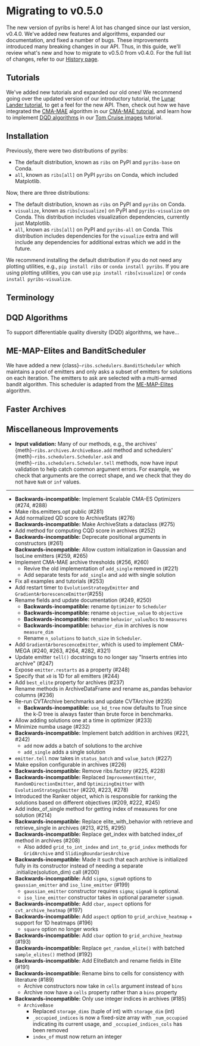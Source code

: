 # Migrating to v0.5.0

The new version of pyribs is here! A lot has changed since our last version,
v0.4.0. We've added new features and algorithms, expanded our documentation, and
fixed a number of bugs. These improvements introduced many breaking changes in
our API. Thus, in this guide, we'll review what's new and how to migrate to
v0.5.0 from v0.4.0. For the full list of changes, refer to our
[History page](./history).

## Tutorials

We've added new tutorials and expanded our old ones! We recommend going over the
updated version of our introductory tutorial, the
[Lunar Lander tutorial](./tutorials/lunar_lander), to get a feel for the new
API. Then, check out how we have integrated the
[CMA-MAE](https://arxiv.org/abs/2205.10752) algorithm in our
[CMA-MAE tutorial](./tutorials/cma_mae), and learn how to implement
[DQD algorithms](https://arxiv.org/abs/2106.03894) in our
[Tom Cruise images](./tutorials/tom_cruise_dqd) tutorial.

## Installation

Previously, there were two distributions of pyribs:

- The default distribution, known as `ribs` on PyPI and `pyribs-base` on Conda.
- `all`, known as `ribs[all]` on PyPI `pyribs` on Conda, which included
  Matplotlib.

Now, there are three distributions:

- The default distribution, known as `ribs` on PyPI and `pyribs` on Conda.
- `visualize`, known as `ribs[visualize]` on PyPI and `pyribs-visualize` on
  Conda. This distribution includes visualization dependencies, currently just
  Matplotlib.
- `all`, known as `ribs[all]` on PyPI and `pyribs-all` on Conda. This
  distribution includes dependencies for the `visualize` extra and will include
  any dependencies for additional extras which we add in the future.

We recommend installing the default distribution if you do not need any plotting
utilities, e.g., `pip install ribs` or `conda install pyribs`. If you are using
plotting utilities, you can use `pip install ribs[visualize]` or
`conda install pyribs-visualize`.

## Terminology

## DQD Algorithms

To support differentiable quality diversity (DQD) algorithms, we have...

## ME-MAP-Elites and BanditScheduler

We have added a new {class}`~ribs.schedulers.BanditScheduler` which maintains a
pool of emitters and only asks a subset of emitters for solutions on each
iteration. The emitters to ask are selected with a multi-armed bandit algorithm.
This scheduler is adapted from the
[ME-MAP-Elites](https://arxiv.org/abs/2007.05352) algorithm.

## Faster Archives

## Miscellaneous Improvements

- **Input validation:** Many of our methods, e.g., the archives'
  {meth}`~ribs.archives.ArchiveBase.add` method and schedulers'
  {meth}`~ribs.schedulers.Scheduler.ask` and
  {meth}`~ribs.schedulers.Scheduler.tell` methods, now have input validation to
  help catch common argument errors. For example, we check that arguments are
  the correct shape, and we check that they do not have `NaN` or `inf` values.

---

- **Backwards-incompatible:** Implement Scalable CMA-ES Optimizers (#274, #288)
- Make ribs.emitters.opt public (#281)
- Add normalized QD score to ArchiveStats (#276)
- **Backwards-incompatible:** Make ArchiveStats a dataclass (#275)
- Add method for computing CQD score in archives (#252)
- **Backwards-incompatible:** Deprecate positional arguments in constructors
  (#261)
- **Backwards-incompatible:** Allow custom initialization in Gaussian and
  IsoLine emitters (#259, #265)
- Implement CMA-MAE archive thresholds (#256, #260)
  - Revive the old implementation of `add_single` removed in (#221)
  - Add separate tests for `add_single` and `add` with single solution
- Fix all examples and tutorials (#253)
- Add restart timer to `EvolutionStrategyEmitter` and
  `GradientArborescenceEmitter`(#255)
- Rename fields and update documentation (#249, #250)
  - **Backwards-incompatible:** rename `Optimizer` to `Scheduler`
  - **Backwards-incompatible:** rename `objective_value` to `objective`
  - **Backwards-incompatible:** rename `behavior_value`/`bcs` to `measures`
  - **Backwards-incompatible:** `behavior_dim` in archives is now `measure_dim`
  - Rename `n_solutions` to `batch_size` in `Scheduler`.
- Add `GradientArborescenceEmitter`, which is used to implement CMA-MEGA (#240,
  #263, #264, #282, #321)
- Update emitter `tell()` docstrings to no longer say "Inserts entries into
  archive" (#247)
- Expose `emitter.restarts` as a property (#248)
- Specify that `x0` is 1D for all emitters (#244)
- Add `best_elite` property for archives (#237)
- Rename methods in ArchiveDataFrame and rename as_pandas behavior columns
  (#236)
- Re-run CVTArchive benchmarks and update CVTArchive (#235)
  - **Backwards-incompatible:** `use_kd_tree` now defaults to True since the k-D
    tree is always faster than brute force in benchmarks.
- Allow adding solutions one at a time in optimizer (#233)
- Minimize numba usage (#232)
- **Backwards-incompatible:** Implement batch addition in archives (#221, #242)
  - `add` now adds a batch of solutions to the archive
  - `add_single` adds a single solution
- `emitter.tell` now takes in `status_batch` and `value_batch` (#227)
- Make epsilon configurable in archives (#226)
- **Backwards-incompatible:** Remove ribs.factory (#225, #228)
- **Backwards-incompatible:** Replaced `ImprovementEmitter`,
  `RandomDirectionEmitter`, and `OptimizingEmitter` with
  `EvolutionStrategyEmitter` (#220, #223, #278)
- Introduced the Ranker object, which is responsible for ranking the solutions
  based on different objectives (#209, #222, #245)
- Add index_of_single method for getting index of measures for one solution
  (#214)
- **Backwards-incompatible:** Replace elite_with_behavior with retrieve and
  retrieve_single in archives (#213, #215, #295)
- **Backwards-incompatible:** Replace get_index with batched index_of method in
  archives (#208)
  - Also added `grid_to_int_index` and `int_to_grid_index` methods for
    `GridArchive` and `SlidingBoundariesArchive`
- **Backwards-incompatible:** Made it such that each archive is initialized
  fully in its constructor instead of needing a separate
  .initialize(solution_dim) call (#200)
- **Backwards-incompatible:** Add `sigma`, `sigma0` options to
  `gaussian_emitter` and `iso_line_emitter` (#199)
  - `gaussian_emitter` constructor requires `sigma`; `sigma0` is optional.
  - `iso_line_emitter` constructor takes in optional parameter `sigma0`.
- **Backwards-incompatible:** Add `cbar`, `aspect` options for
  `cvt_archive_heatmap` (#197)
- **Backwards-incompatible:** Add `aspect` option to `grid_archive_heatmap` +
  support for 1D heatmaps (#196)
  - `square` option no longer works
- **Backwards-incompatible:** Add `cbar` option to `grid_archive_heatmap` (#193)
- **Backwards-incompatible:** Replace `get_random_elite()` with batched
  `sample_elites()` method (#192)
- **Backwards-incompatible:** Add EliteBatch and rename fields in Elite (#191)
- **Backwards-incompatible:** Rename bins to cells for consistency with
  literature (#189)
  - Archive constructors now take in `cells` argument instead of `bins`
  - Archive now have a `cells` property rather than a `bins` property
- **Backwards-incompatible:** Only use integer indices in archives (#185)
  - `ArchiveBase`
    - Replaced `storage_dims` (tuple of int) with `storage_dim` (int)
    - `_occupied_indices` is now a fixed-size array with `_num_occupied`
      indicating its current usage, and `_occupied_indices_cols` has been
      removed
    - `index_of` must now return an integer
